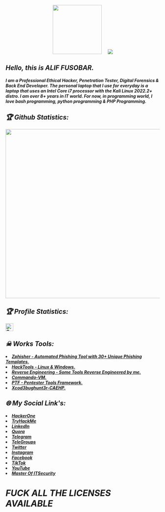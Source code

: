 <!-- Github README -->
<p align="center"><a href="https://github.com/Xcod3bughunt3r">
<img height="160" src="https://github-readme-stats.vercel.app/api?username=Xcod3bughunt3r&show_icons=true&include_all_commits=true&theme=react&cache_seconds=3200&hide_border=true" /></a>
&nbsp;&nbsp;&nbsp;
<a href="https://github.com/Xcod3bughunt3r"><img src="https://github-readme-stats.vercel.app/api/top-langs/?username=Xcod3bughunt3r&layout=compact&theme=react&hide_border=true" />
</a></p>

<h2><b><i>Hello, this is ALIF FUSOBAR.</i></b></h2>
<h4><b><i>I am a Professional Ethical Hacker, Penetration Tester, Digital Forensics & Back End Developer. The personal laptop that I use for everyday is a laptop that uses an Intel Core i7 processor with the Kali Linux 2022.2+ distro. I am over 8+ years in IT world.  For now, in programming world, I love bash programming, python programming & PHP Programming.</i><b></h4>

<h2><b><i>🏆 Github Statistics:</i></b></h2>
<a href="https://github.com/Xcod3bughunt3r"><img width=550 src="https://github-profile-trophy.vercel.app/?username=Xcod3bughunt3r&theme=dracula&no-frame=true&title=Stars,Commit,Repository"/></a>
<h2><b><i>🏆 Profile Statistics:</i></b></h2>
<a href="https://github.com/Xcod3bughunt3r"><img height="25" title="Counter" src="https://komarev.com/ghpvc/?username=Xcod3bughunt3r&color=blueviolet&style=flat-square"></a>

<h2><b><i>☠ Works Tools:</i></b></h2>
<h5><li><i><a href="https://github.com/htr-tech/zphisher">Zphisher - Automated Phishing Tool with 30+ Unique Phishing Templates.</a>
<li> <a href="https://github.com/Xcod3bughunt3r/Hacker-Tools-Me">HackTools - Linux & Windows.</a>
<li> <a href="https://github.com/hax0rtahm1d/Reverse-Engineering">Reverse Engineering - Some Tools Reverse Engineered by me.</a>
<li> <a href="https://github.com/Xcod3bughunt3r/Commando-VM/blob/f4a06513583638883e7723296eae4b26280959d2/README.md">Commando-VM.</a>
<li> <a href="https://github.com/Xcod3bughunt3r/PentesterToolsFramework/blob/a3c00f134691cd721f68775f21f10547e9db8994/README.md">PTF - Pentester Tools Framework.</a>
<li> <a href="https://github.com/Xcod3bughunt3r/Xcod3bughunt3r-CAEHP/blob/main/README.md">Xcod3bughunt3r-CAEHP.</a></i><h5>

<h2><b><i>🌐 My Social Link's:</i></b></h2>
<h5><li><i><a href="https://hackerone.com/xcod3bughunt3r">HackerOne</a></li>
<li><a href="https://tryhackme.com/p/Xcod3bughunt3r">TryHackMe</a></li>
<li><a href="https://www.linkedin.com/in/xcod3bughunt3r">LinkedIn</a></li>
<li><a href="https://id.quora.com/profile/ALIF-FUSOBAR?ch=10&oid=1837835981&share=f20a095b&srid=hk8GQ9&target_type=user">Quora</a></li>
<li><a href="https://t.me/xcod3bughunt3r">Telegram</a></li>
<li><a href="https://t.me/itpeopleindonesia">TeleGroups</a></li>
<li><a href="https://mobile.twitter.com/Xcod3bughunt3r">Twitter</a></li>
<li><a href="https://www.instagram.com/xcod3bughunt3r">Instagram</a></li>
<li><a href="https://www.facebook.com/profile.php?id=100082527189835">Facebook</a></li>
<li><a href="https://tiktok.com/xcod3bughunt3r">TikTok</a></li>
<li><a href="https://www.youtube.com/channel/UCDRFcjutewkhAioAuqTB5wg">YouTube</a></li>
<li><a href="https://itsecurity.id">Master Of ITSecurity</a></li></i></h5>

<h1><i>FUCK ALL THE LICENSES AVAILABLE</i></h1>
